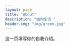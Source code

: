 ```yaml
---
layout: page
title: "About"
description: "结构生活 " 
header-img: "img/green.jpg"
---
```


这一页填写你的自我介绍。





